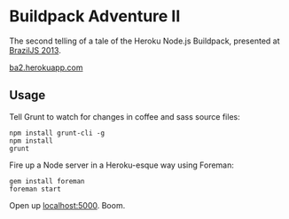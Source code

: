 # Buildpack Adventure II

The second telling of a tale of the Heroku Node.js Buildpack, presented at [BrazilJS 2013](http://braziljs.com.br/).

[ba2.herokuapp.com](http://ba2.herokuapp.com)

## Usage

Tell Grunt to watch for changes in coffee and sass source files:

```
npm install grunt-cli -g
npm install
grunt
```

Fire up a Node server in a Heroku-esque way using Foreman:

```
gem install foreman
foreman start
```

Open up [localhost:5000](http://localhost:5000). Boom.